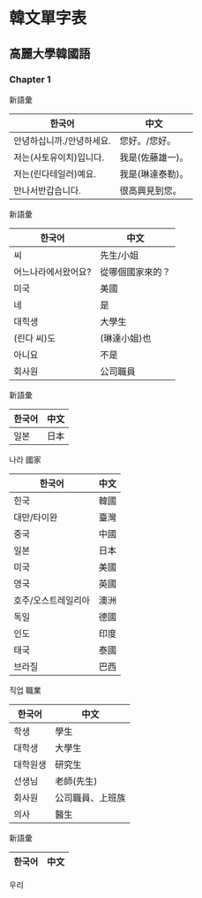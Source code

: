 # 韓文單字表

## 高麗大學韓國語

### Chapter 1

新語彙

한국어 | 中文
--- | ---
안녕하십니까./안녕하세요. | 您好。/您好。
저는(사토유이치)입니다. | 我是(佐藤雄一)。
저는(린다테일러)예요. | 我是(琳達泰勒)。
만나서반갑습니다. | 很高興見到您。

新語彙

한국어 | 中文
--- | ---
씨 | 先生/小姐
어느나라에서왔어요? | 從哪個國家來的？
미국 | 美國
네 | 是
대힉생 | 大學生
(린다 씨)도 | (琳達小姐)也
아니요 | 不是
회사원 | 公司職員

新語彙

한국어 | 中文
--- | ---
일본 | 日本

나라 國家

한국어 | 中文
--- | ---
힌국 | 韓國
대만/타이완 | 臺灣
중국 | 中國
일본 | 日本
미국 | 美國
영국 | 英國
호주/오스트레일리아 | 澳洲
독일 | 德國
인도 | 印度
태국 | 泰國
브라질 | 巴西

직업 職業

한국어 | 中文
--- | ---
학생 | 學生
대학생 | 大學生
대학원생 | 研究生
선생님 | 老師(先生)
회사원 | 公司職員、上班族
의사 | 醫生

新語彙

한국어 | 中文
--- | ---
우리